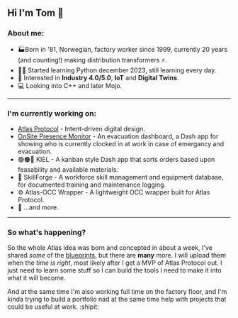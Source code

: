 ## Hi I'm Tom 👋

### About me:
- 🏭Born in '81, Norwegian, factory worker since 1999, currently 20 years (and counting!) making distribution transformers ⚡.
- 👨‍💻 Started learning Python december 2023, still learning every day.
- 🔗 Interested in **Industry 4.0/5.0**, **IoT** and **Digital Twins**.
- 💻 Looking into C++ and later Mojo.

---

### I'm currently working on:
- [Atlas Protocol](https://github.com/ProtoXCode/Atlas-Protocol) - Intent-driven digital design.
- [OnSite Presence Monitor](https://github.com/ProtoXCode/OnSite-Presence-Monitor) - An evacuation dashboard, a Dash app for showing who is currently clocked in at work in case of emergancy and evacuation.
- 🟢🟠🔴 KIEL - A kanban style Dash app that sorts orders based upon feasability and available materials.
- 📔 SkillForge - A workforce skill management and equipment database, for documented training and maintenance logging.
- ⚙️ Atlas-OCC Wrapper - A lightweight OCC wrapper built for Atlas Protocol.
- 🚧 ...and more.

---

### So what's happening?
So the whole Atlas idea was born and concepted in about a week, I've shared *some* of the [blueprints](https://github.com/ProtoXCode/Atlas-Protocol/tree/main/docs/blueprints), but there are **many** more.
I will upload them when the *time is right*, most likely after I get a MVP of Atlas Protocol out. I just need to learn some stuff
so I can build the tools I need to make it into what it will become.

And at the same time I'm also working full time on the factory floor, and I'm kinda trying to build a portfolio nad at the same
time help with projects that could be useful at work. :shipit:

